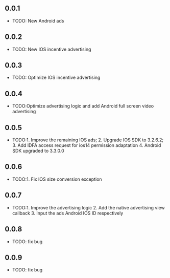 ## 0.0.1

* TODO: New Android ads

## 0.0.2

* TODO: New IOS incentive advertising

## 0.0.3

* TODO: Optimize IOS incentive advertising

## 0.0.4

* TODO:Optimize advertising logic and add Android full screen video advertising

## 0.0.5

* TODO:1. Improve the remaining IOS ads; 2. Upgrade IOS SDK to 3.2.6.2; 3. Add IDFA access request for ios14 permission adaptation 4. Android SDK upgraded to 3.3.0.0

## 0.0.6

* TODO:1. Fix IOS size conversion exception

## 0.0.7

* TODO:1. Improve the advertising logic 2. Add the native advertising view callback 3. Input the ads Android IOS ID respectively

## 0.0.8

* TODO: fix bug

## 0.0.9

* TODO: fix bug
